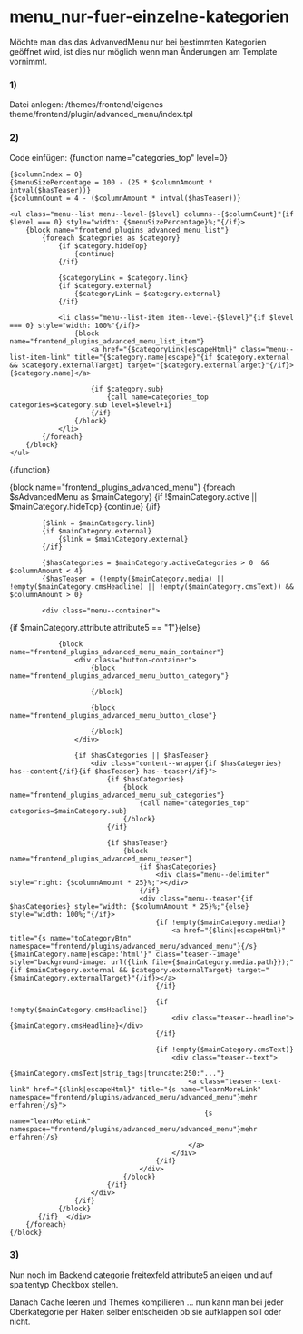 
# menu_nur-fuer-einzelne-kategorien
Möchte man das das AdvanvedMenu nur bei bestimmten Kategorien geöffnet wird, ist dies nur möglich wenn man Änderungen am Template vornimmt. 

### 1) 
Datei anlegen:
/themes/frontend/eigenes theme/frontend/plugin/advanced_menu/index.tpl 

### 2) 
Code einfügen:
{function name="categories_top" level=0}

    {$columnIndex = 0}
    {$menuSizePercentage = 100 - (25 * $columnAmount * intval($hasTeaser))}
    {$columnCount = 4 - ($columnAmount * intval($hasTeaser))}

    <ul class="menu--list menu--level-{$level} columns--{$columnCount}"{if $level === 0} style="width: {$menuSizePercentage}%;"{/if}>
        {block name="frontend_plugins_advanced_menu_list"}
            {foreach $categories as $category}
                {if $category.hideTop}
                    {continue}
                {/if}

                {$categoryLink = $category.link}
                {if $category.external}
                    {$categoryLink = $category.external}
                {/if}

                <li class="menu--list-item item--level-{$level}"{if $level === 0} style="width: 100%"{/if}>
                    {block name="frontend_plugins_advanced_menu_list_item"}
                        <a href="{$categoryLink|escapeHtml}" class="menu--list-item-link" title="{$category.name|escape}"{if $category.external && $category.externalTarget} target="{$category.externalTarget}"{/if}>{$category.name}</a>

                        {if $category.sub}
                            {call name=categories_top categories=$category.sub level=$level+1}
                        {/if}
                    {/block}
                </li>
            {/foreach}
        {/block}
    </ul>
{/function}

<div class="advanced-menu" data-advanced-menu="true" data-hoverDelay="{$hoverDelay}">
    {block name="frontend_plugins_advanced_menu"}
        {foreach $sAdvancedMenu as $mainCategory}
            {if !$mainCategory.active || $mainCategory.hideTop}
                {continue}
            {/if}

            {$link = $mainCategory.link}
            {if $mainCategory.external}
                {$link = $mainCategory.external}
            {/if}

            {$hasCategories = $mainCategory.activeCategories > 0  && $columnAmount < 4}
            {$hasTeaser = (!empty($mainCategory.media) || !empty($mainCategory.cmsHeadline) || !empty($mainCategory.cmsText)) && $columnAmount > 0}

            <div class="menu--container">

{if $mainCategory.attribute.attribute5 == "1"}{else}

                {block name="frontend_plugins_advanced_menu_main_container"}
                    <div class="button-container"> 
                        {block name="frontend_plugins_advanced_menu_button_category"}
                            
                        {/block}

                        {block name="frontend_plugins_advanced_menu_button_close"}
                             
                        {/block}
                    </div>

                    {if $hasCategories || $hasTeaser}
                        <div class="content--wrapper{if $hasCategories} has--content{/if}{if $hasTeaser} has--teaser{/if}">
                            {if $hasCategories}
                                {block name="frontend_plugins_advanced_menu_sub_categories"}
                                    {call name="categories_top" categories=$mainCategory.sub}
                                {/block}
                            {/if}

                            {if $hasTeaser}
                                {block name="frontend_plugins_advanced_menu_teaser"}
                                    {if $hasCategories}
                                        <div class="menu--delimiter" style="right: {$columnAmount * 25}%;"></div>
                                    {/if}
                                    <div class="menu--teaser"{if $hasCategories} style="width: {$columnAmount * 25}%;"{else} style="width: 100%;"{/if}>
                                        {if !empty($mainCategory.media)}
                                            <a href="{$link|escapeHtml}" title="{s name="toCategoryBtn" namespace="frontend/plugins/advanced_menu/advanced_menu"}{/s}{$mainCategory.name|escape:'html'}" class="teaser--image" style="background-image: url({link file={$mainCategory.media.path}});"{if $mainCategory.external && $category.externalTarget} target="{$mainCategory.externalTarget}"{/if}></a>
                                        {/if}

                                        {if !empty($mainCategory.cmsHeadline)}
                                            <div class="teaser--headline">{$mainCategory.cmsHeadline}</div>
                                        {/if}

                                        {if !empty($mainCategory.cmsText)}
                                            <div class="teaser--text">
                                                {$mainCategory.cmsText|strip_tags|truncate:250:"..."}
                                                <a class="teaser--text-link" href="{$link|escapeHtml}" title="{s name="learnMoreLink" namespace="frontend/plugins/advanced_menu/advanced_menu"}mehr erfahren{/s}">
                                                    {s name="learnMoreLink" namespace="frontend/plugins/advanced_menu/advanced_menu"}mehr erfahren{/s}
                                                </a>
                                            </div>
                                        {/if}
                                    </div>
                                {/block}
                            {/if}
                        </div>
                    {/if}
                {/block}
           {/if}  </div>
        {/foreach}
    {/block}
</div>  


### 3)
Nun noch im Backend categorie freitexfeld attribute5 anleigen und auf spaltentyp Checkbox stellen.

Danach Cache leeren und Themes kompilieren ... nun kann man bei jeder Oberkategorie per Haken selber entscheiden ob sie aufklappen soll oder nicht.
